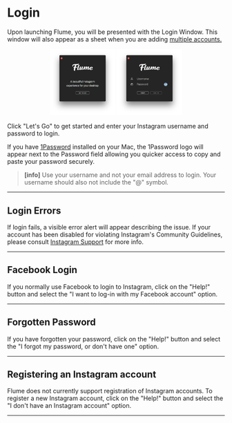 # Login


Upon launching Flume, you will be presented with the Login Window. This window will also appear as a sheet when you are adding [multiple accounts.](/preferences/accounts.md)

<p style="text-align: center; margin-top: 1em;"><img src="/views/assets/login.png" width="30%" height="30%" /> <img src="/views/assets/login-form.png" width="30%" height="30%" /></p>

Click "Let's Go" to get started and enter your Instagram username and password to login. 

If you have [1Password](https://1password.com) installed on your Mac, the 1Password logo will appear next to the Password field allowing you quicker access to copy and paste your password securely.

> **[info]**
> Use your username and not your email address to login. Your username should also not include the "@" symbol.

<hr />

## Login Errors

If login fails, a visible error alert will appear describing the issue. If your account has been disabled for violating Instagram's Community Guidelines, please consult [Instagram Support](https://help.instagram.com/366993040048856) for more info.

<hr />

## Facebook Login

If you normally use Facebook to login to Instagram, click on the "Help!" button and select the "I want to log-in with my Facebook account" option.

<hr />

## Forgotten Password

If you have forgotten your password, click on the "Help!" button and select the "I forgot my password, or don't have one" option.

<hr />

## Registering an Instagram account

Flume does not currently support registration of Instagram accounts. To register a new Instagram account, click on the "Help!" button and select the "I don't have an Instagram account" option.

<hr />